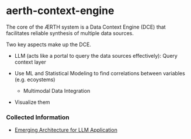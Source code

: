 # aerth-context-engine

The core of the ÆRTH system is a Data Context Engine (DCE) that facilitates reliable synthesis of multiple data sources.

Two key aspects make up the DCE.
- LLM (acts like a portal to query the data sources effectively): Query context layer

- Use ML and Statistical Modeling to find correlations between variables (e.g. ecoystems)
    - Multimodal Data Integration

- Visualize them


### Collected Information 

- [Emerging Architecture for LLM Application](https://a16z.com/emerging-architectures-for-llm-applications/) 

